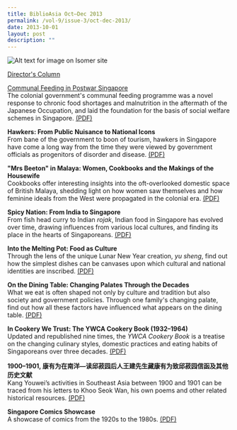 ```yaml
---
title: BiblioAsia Oct–Dec 2013
permalink: /vol-9/issue-3/oct-dec-2013/
date: 2013-10-01
layout: post
description: ""
---
```

![Alt text for image on Isomer site](/images/covers/ba9-3.jpg)

<a style="text-decoration: none; font-weight: bold;" href="/vol-9/issue-3/oct-dec-2013/director-column/">[Director's Column](https://biblioasia.nlb.gov.sg/vol-9/issue-3/oct-dec-2013/director-column-2013/)</a>			 
				 
<a style="text-decoration: none; font-weight: bold;" href="/vol-9/issue-3/oct-to-dec-2013/communal-feeding-postwar-singapore/">[Communal Feeding in Postwar Singapore]( https://biblioasia.nlb.gov.sg/vol-9/issue-3/oct-dec-2013/communal-feeding-postwar-singapore-2013/)</a><br>
The colonial government's communal feeding programme was a novel response to chronic food shortages and malnutrition in the aftermath of the Japanese Occupation, and laid the foundation for the basis of social welfare schemes in Singapore. [(PDF)](/files/pdf/vol-9/issue-3/v9-issue3_CommunalFeeding.pdf)

<a style="text-decoration: none; font-weight: bold;" href="/vol-9/issue-3/oct-dec-2013/singapore-hawkers-national-icons/">Hawkers: From Public Nuisance to National Icons</a><br>From bane of the government to boon of tourism, hawkers in Singapore have come a long way from the time they were viewed by government officials as progenitors of disorder and disease. [(PDF)](/files/pdf/vol-9/issue-3/v9-issue3_HawkersIcon.pdf)

<a style="text-decoration: none; font-weight: bold;" href="/vol-9/issue-3/oct-dec-2013/beeton-malaya-women-cookbooks-housewives/">"Mrs Beeton" in Malaya: Women, Cookbooks and the Makings of the Housewife</a><br>
Cookbooks offer interesting insights into the oft-overlooked domestic space of British Malaya, shedding light on how women saw themselves and how feminine ideals from the West were propagated in the colonial era. [(PDF)](/files/pdf/vol-9/issue-3/v9-issue3_BeetonMalaya.pdf)

<a style="text-decoration: none; font-weight: bold;" href="/vol-9/issue-3/oct-dec-2013/indian-spicy-food-india-singapore/">Spicy Nation: From India to Singapore</a><br>
From fish head curry to Indian *rojak*, Indian food in Singapore has evolved over time, drawing influences from various local cultures, and finding its place in the hearts of Singaporeans. [(PDF)](/files/pdf/vol-9/issue-3/v9-issue3_SpicyNation.pdf)

<a style="text-decoration: none; font-weight: bold;" href="/vol-9/issue-3/oct-dec-2013/culture-into-the-melting-pot/">Into the Melting Pot: Food as Culture</a><br>Through the lens of the unique Lunar New Year creation, *yu sheng*, find out how the simplest dishes can be canvases upon which cultural and national identities are inscribed. [(PDF)](/files/pdf/vol-9/issue-3/v9-issue3_MeltingPot.pdf)

<a style="text-decoration: none; font-weight: bold;" href="/vol-9/issue-3/oct-to-dec-2013/changing-palates/">On the Dining Table: Changing Palates Through the Decades</a><br>What we eat is often shaped not only by culture and tradition but also society and government policies. Through one family's changing palate, find out how all these factors have influenced what appears on the dining table. [(PDF)](/files/pdf/vol-9/issue-3/v9-issue3_DiningTable.pdf)

<a style="text-decoration: none; font-weight: bold;" href="/vol-9/issue-3/oct-dec-2013/ywca-cookery-book/">In Cookery We Trust: The YWCA Cookery Book (1932–1964)</a><br>Updated and republished nine times, the *YWCA Cookery Book* is a treatise on the changing culinary styles, domestic practices and eating habits of Singaporeans over three decades. [(PDF)](/files/pdf/vol-9/issue-3/v9-issue3_YWCACookery.pdf)

<a style="text-decoration: none; font-weight: bold;" href="/vol-9/issue-3/oct-dec-2013/khoo-treasure-historical-materials/">1900–1901, 康有为在南洋—读邱菽园后人王建先生藏康有为致邱菽园信函及其他历史文献</a><br>Kang Youwei’s activities in Southeast Asia between 1900 and 1901 can be traced from his letters to Khoo Seok Wan, his own poems and other related historical resources. [(PDF)](/files/pdf/vol-9/issue-3/v9-issue3_SeokWan.pdf)

<a style="text-decoration: none; font-weight: bold;" href="/vol-9/issue-3/oct-dec-2013/singapore-comics-showcase/">Singapore Comics Showcase</a><br>A showcase of comics from the 1920s to the 1980s. [(PDF)](/files/pdf/vol-9/issue-3/v9-issue3_ComicsShowcase.pdf)